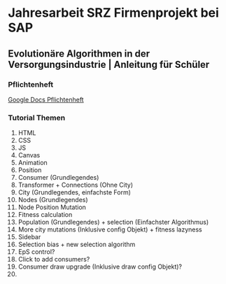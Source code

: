 # Jahresarbeit SRZ Firmenprojekt bei SAP
## Evolutionäre Algorithmen in der Versorgungsindustrie | Anleitung für Schüler

### Pflichtenheft
[Google Docs Pflichtenheft](https://docs.google.com/document/d/1i6H_FGDA7Yx-ZfpDEmi-jru_cOfArVDJw6EGfY4juaM/edit?usp=sharing)

### Tutorial Themen
1. HTML
1. CSS
1. JS
1. Canvas
1. Animation
1. Position
1. Consumer (Grundlegendes)
1. Transformer + Connections (Ohne City)
1. City (Grundlegendes, einfachste Form)
1. Nodes (Grundlegendes)
1. Node Position Mutation
1. Fitness calculation
1. Population (Grundlegendes) + selection (Einfachster Algorithmus)
1. More city mutations (Inklusive config Objekt) + fitness lazyness
1. Sidebar
1. Selection bias + new selection algorithm
1. EpS control?
1. Click to add consumers?
1. Consumer draw upgrade (Inklusive draw config Objekt)?
1. 


